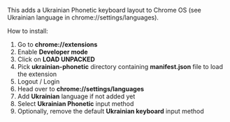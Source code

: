 This adds a Ukrainian Phonetic keyboard layout to Chrome OS (see Ukrainian language in chrome://settings/languages).

How to install:
1. Go to **chrome://extensions**
2. Enable **Developer mode**
2. Click on **LOAD UNPACKED**
3. Pick **ukrainian-phonetic** directory containing **manifest.json** file to load the extension
4. Logout / Login
5. Head over to **chrome://settings/languages**
6. Add **Ukrainian** language if not added yet
7. Select **Ukrainian Phonetic** input method
8. Optionally, remove the default **Ukrainian keyboard** input method

